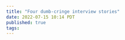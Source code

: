 ```yaml
---
title: "Four dumb-cringe interview stories"
date: 2022-07-15 10:14 PDT
published: true
tags:
---
```




<blockquote markdown="1">



</blockquote>
